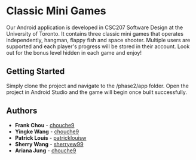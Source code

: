 # Classic Mini Games

Our Android application is developed in CSC207 Software Design at the University of Toronto.
It contains three classic mini games that operates independently, hangman, flappy fish and space shooter. 
Multiple users are supported and each player's progress will be stored in their account.
Look out for the bonus level hidden in each game and enjoy!

## Getting Started

Simply clone the project and navigate to the /phase2/app folder. Open the project in Android Studio and the game will begin once built successfully. 

## Authors

* **Frank Chou** - [chouche9](https://github.com/chouche9)
* **Yingke Wang** - [chouche9](https://github.com/chouche9)
* **Patrick Louis** - [patricklouisw](https://github.com/patricklouisw)
* **Sherry Wang** - [sherryew99](https://github.com/sherryw99)
* **Ariana Jung** - [chouche9](https://github.com/chouche9)
